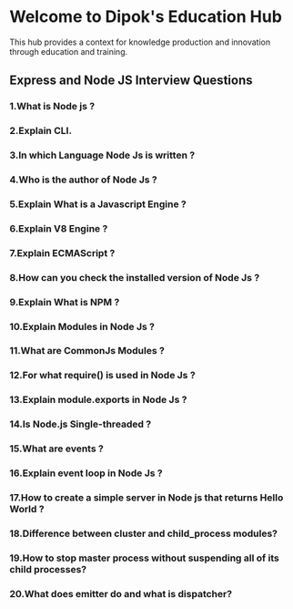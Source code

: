 # Welcome to Dipok's Education Hub

This hub provides a context for knowledge production and innovation through education and training.

## Express and Node JS Interview Questions

### 1.What is Node js ?
### 2.Explain CLI.
### 3.In which Language Node Js is written ?
### 4.Who is the author of Node Js ?
### 5.Explain What is a Javascript Engine ?
### 6.Explain V8 Engine ?
### 7.Explain ECMAScript ?
### 8.How can you check the installed version of Node Js ?
### 9.Explain What is NPM ?
### 10.Explain Modules in Node Js ?
### 11.What are CommonJs Modules ?
### 12.For what require() is used in Node Js ?
### 13.Explain module.exports in Node Js ?
### 14.Is Node.js Single-threaded ?
### 15.What are events ?
### 16.Explain event loop in Node Js ?
### 17.How to create a simple server in Node js that returns Hello World ?
### 18.Difference between cluster and child_process modules?
### 19.How to stop master process without suspending all of its child processes?
### 20.What does emitter do and what is dispatcher?
